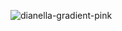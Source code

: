 ![dianella-gradient-pink](https://github.com/user-attachments/assets/6b8c218e-7023-46a2-b16d-2ed8e21eb95d)
